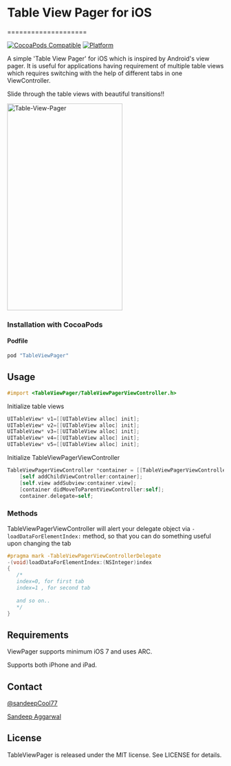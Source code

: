 # Table View Pager for iOS
====================

[![CocoaPods Compatible](https://img.shields.io/cocoapods/v/TableViewPager.svg)](https://img.shields.io/cocoapods/v/TableViewPager.svg)
[![Platform](https://img.shields.io/cocoapods/p/TableViewPager.svg?style=flat)](http://cocoadocs.org/docsets/TableViewPager)

A simple 'Table View Pager' for iOS which is inspired by Android's view pager. It is useful for applications having requirement of multiple table views which requires switching with the help of different tabs in one ViewController.

Slide through the table views with beautiful transitions!!

<img src="http://s15.postimg.org/kuyfnxyxn/ezgif_com_video_to_gif.gif" alt="Table-View-Pager"  style="width:268;height:480">


### Installation with CocoaPods

#### Podfile

```ruby
pod "TableViewPager"
```


## Usage

```objective-c
#import <TableViewPager/TableViewPagerViewController.h>
```

Initialize table views

```objective-c
UITableView* v1=[[UITableView alloc] init];
UITableView* v2=[[UITableView alloc] init];
UITableView* v3=[[UITableView alloc] init];
UITableView* v4=[[UITableView alloc] init];
UITableView* v5=[[UITableView alloc] init];

```

Initialize TableViewPagerViewController

```objective-c
TableViewPagerViewController *container = [[TableViewPagerViewController alloc] initWithElementsName:@[@"ONE",@"TWO",@"THREE",@"FOUR",@"FIVE"] colors:@[ONE_TAB_COLOR,TWO_TAB_COLOR,THREE_TAB_COLOR,FOUR_TAB_COLOR,FIVE_TAB_COLOR] tableViews:@[v1,v2,v3,v4,v5]];
    [self addChildViewController:container];
    [self.view addSubview:container.view];
    [container didMoveToParentViewController:self];
    container.delegate=self;
 ```
 
 
### Methods
 
 TableViewPagerViewController will alert your delegate object via `- loadDataForElementIndex:` method, so that you can
 do something useful upon changing the tab
 
 
 ```objective-c
 #pragma mark -TableViewPagerViewControllerDelegate
-(void)loadDataForElementIndex:(NSInteger)index
{
    /*
    index=0, for first tab
    index=1 , for second tab
    
    and so on..
    */
}
```

## Requirements

ViewPager supports minimum iOS 7 and uses ARC.

Supports both iPhone and iPad.

## Contact
[@sandeepCool77](https://twitter.com/sandeepCool77)

[Sandeep Aggarwal](mailto:smartsandeep1129@gmail.com)

## License

TableViewPager is released under the MIT license. See LICENSE for details.


